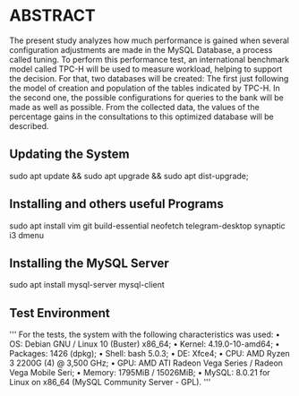 # ABSTRACT
The present study analyzes how much performance is gained when several configuration adjustments are made in the MySQL Database, a process called tuning. To perform this performance test, an international benchmark model called TPC-H will be used to measure workload, helping to support the decision. For that, two databases will be created: The first just following the model of creation and population of the tables indicated by TPC-H. In the second one, the possible configurations for queries to the bank will be made as well as possible. From the collected data, the values of the percentage gains in the consultations to this optimized database will be described.
## Updating the System
sudo apt update && sudo apt upgrade && sudo apt dist-upgrade;
## Installing and others useful Programs
sudo apt install vim git build-essential neofetch telegram-desktop synaptic  i3 dmenu
## Installing the MySQL Server 
sudo apt install mysql-server mysql-client

## Test Environment
'''
For the tests, the system with the following characteristics was used:
• OS: Debian GNU / Linux 10 (Buster) x86_64;
• Kernel: 4.19.0-10-amd64;
• Packages: 1426 (dpkg);
• Shell: bash 5.0.3;
• DE: Xfce4;
• CPU: AMD Ryzen 3 2200G (4) @ 3,500 GHz;
• GPU: AMD ATI Radeon Vega Series / Radeon Vega Mobile Seri;
• Memory: 1795MiB / 15026MiB;
• MySQL: 8.0.21 for Linux on x86_64 (MySQL Community Server - GPL).
'''
